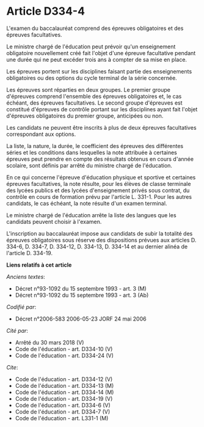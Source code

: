 # Article D334-4

L'examen du baccalauréat comprend des épreuves obligatoires et des épreuves facultatives.

Le ministre chargé de l'éducation peut prévoir qu'un enseignement obligatoire nouvellement créé fait l'objet d'une épreuve
facultative pendant une durée qui ne peut excéder trois ans à compter de sa mise en place.

Les épreuves portent sur les disciplines faisant partie des enseignements obligatoires ou des options du cycle terminal de la
série concernée.

Les épreuves sont réparties en deux groupes. Le premier groupe d'épreuves comprend l'ensemble des épreuves obligatoires et,
le cas échéant, des épreuves facultatives. Le second groupe d'épreuves est constitué d'épreuves de contrôle portant sur les
disciplines ayant fait l'objet d'épreuves obligatoires du premier groupe, anticipées ou non.

Les candidats ne peuvent être inscrits à plus de deux épreuves facultatives correspondant aux options.

La liste, la nature, la durée, le coefficient des épreuves des différentes séries et les conditions dans lesquelles la note
attribuée à certaines épreuves peut prendre en compte des résultats obtenus en cours d'année scolaire, sont définis par
arrêté du ministre chargé de l'éducation.

En ce qui concerne l'épreuve d'éducation physique et sportive et certaines épreuves facultatives, la note résulte, pour les
élèves de classe terminale des lycées publics et des lycées d'enseignement privés sous contrat, du contrôle en cours de
formation prévu par l'article L. 331-1. Pour les autres candidats, le cas échéant, la note résulte d'un examen terminal.

Le ministre chargé de l'éducation arrête la liste des langues que les candidats peuvent choisir à l'examen.

L'inscription au baccalauréat impose aux candidats de subir la totalité des épreuves obligatoires sous réserve des
dispositions prévues aux articles D. 334-6, D. 334-7, D. 334-12, D. 334-13, D. 334-14 et au dernier alinéa de l'article D.
334-19.

**Liens relatifs à cet article**

_Anciens textes_:

  - Décret n°93-1092 du 15 septembre 1993 - art. 3 (M)
  - Décret n°93-1092 du 15 septembre 1993 - art. 3 (Ab)

_Codifié par_:

  - Décret n°2006-583 2006-05-23 JORF 24 mai 2006

_Cité par_:

  - Arrêté du 30 mars 2018 (V)
  - Code de l'éducation - art. D334-10 (V)
  - Code de l'éducation - art. D334-24 (V)

_Cite_:

  - Code de l'éducation - art. D334-12 (V)
  - Code de l'éducation - art. D334-13 (M)
  - Code de l'éducation - art. D334-14 (M)
  - Code de l'éducation - art. D334-19 (V)
  - Code de l'éducation - art. D334-6 (V)
  - Code de l'éducation - art. D334-7 (V)
  - Code de l'éducation - art. L331-1 (M)
